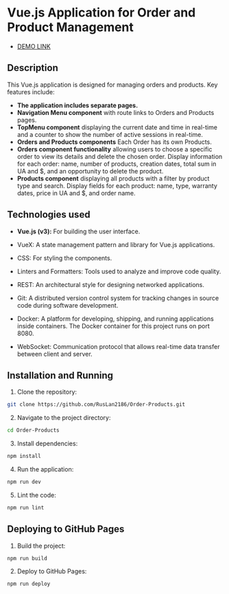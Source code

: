 # Vue.js Application for Order and Product Management

-  [DEMO LINK](https://ruslan2186.github.io/Order-Products/#/)  

## Description

This Vue.js application is designed for managing orders and products. Key features include:

- **The application includes separate pages.**
- **Navigation Menu component** with route links to Orders and Products pages.
- **TopMenu component** displaying the current date and time in real-time and a counter to show the number of active sessions in real-time.
- **Orders and Products components** Each Order has its own Products.
- **Orders component functionality** allowing users to choose a specific order to view its details and delete the chosen order. Display information for each order: name, number of products, creation dates, total sum in UA and $, and an opportunity to delete the product.
- **Products component** displaying all products with a filter by product type and search. Display fields for each product: name, type, warranty dates, price in UA and $, and order name.

## Technologies used

- **Vue.js (v3):**
For building the user interface.

- VueX:
A state management pattern and library for Vue.js applications.

- CSS:
For styling the components.

- Linters and Formatters:
Tools used to analyze and improve code quality. 

- REST:
An architectural style for designing networked applications.

- Git:
A distributed version control system for tracking changes in source code during software development. 

- Docker:
A platform for developing, shipping, and running applications inside containers. The Docker container for this project runs on port 8080.

- WebSocket:
Communication protocol that allows real-time data transfer between client and server.

## Installation and Running

1. Clone the repository:
   
```bash
git clone https://github.com/RusLan2186/Order-Products.git
```
    
2. Navigate to the project directory:
   
```bash
cd Order-Products
```
    
3. Install dependencies:
   
```bash
npm install
```
    
4. Run the application:
   
```bash
npm run dev
```
    
5. Lint the code:
   
```bash
npm run lint
```

## Deploying to GitHub Pages

1. Build the project:
   
 ```bash
 npm run build
 ```

2. Deploy to GitHub Pages:
   
```bash
npm run deploy
```

